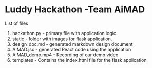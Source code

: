 # Luddy Hackathon  -Team AiMAD

List of files

1. hackathon.py - primary file with application logic.
2. static - folder with images for flask application.
3. design_doc.md - generated markdown design document
4. AIMAD.jsx - generated React code using the application
5. AiMAD_demo.mp4 - Recording of our demo video
6. templates - Contains the index.html file for the flask application

